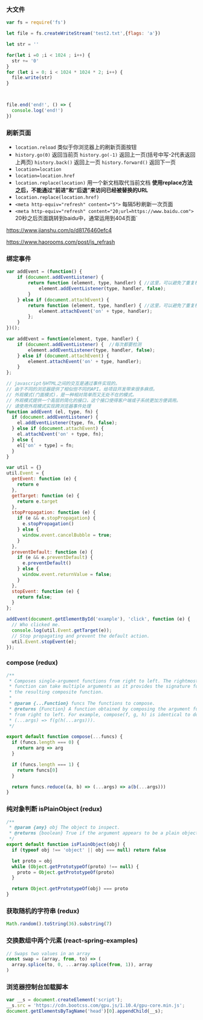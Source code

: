 
### 大文件

```js
var fs = require('fs')

let file = fs.createWriteStream('test2.txt',{flags: 'a'})

let str = ''

for(let i =0 ;i < 1024 ; i++) {
  str += '0'
}
for (let i = 0; i < 1024 * 1024 * 2; i++) {
  file.write(str)
}



file.end('end!', () => {
  console.log('end!')
})

```

### 刷新页面

 * `location.reload` 类似于你浏览器上的刷新页面按钮
 * `history.go(0)` 返回当前页 `history.go(-1)` 返回上一页(括号中写-2代表返回上两页)  `history.back()` 返回上一页  `history.forward()` 返回下一页
 * `location=location`
 * `location=location.href`
 * `location.replace(location)` 用一个新文档取代当前文档 **使用replace方法之后，不能通过“前进”和“后退”来访问已经被替换的URL**
 * `location.replace(location.href)`
 * `<meta http-equiv="refresh" content="5">` 每隔5秒刷新一次页面
 * `<meta http-equiv="refresh" content="20;url=https://www.baidu.com">`  20秒之后页面跳转到baidu中，通常运用到404页面`


https://www.jianshu.com/p/d8176460efc4

https://www.haorooms.com/post/js_refrash

### 绑定事件

```js
var addEvent = (function() {
    if (document.addEventListener) {
        return function (element, type, handler) { //这里，可以避免了重复检测
            element.addEventListener(type, handler, false);
        }
    } else if (document.attachEvent) {
        return function (element, type, handler) { //这里，可以避免了重复检测
            element.attachEvent('on' + type, handler);
        };
    }
})();
```

```js
var addEvent = function(element, type, handler) {
    if (document.addEventListener) {  //每次都要检测
        element.addEventListener(type, handler, false);
    } else if (document.attachEvent) {
        element.attachEvent('on' + type, handler);
    }
};
```

```js
// javascript与HTML之间的交互是通过事件实现的。
// 由于不同的浏览器提供了相似但不同的API。给项目开发带来很多麻烦。
// 外观模式(门面模式)，是一种相对简单而又无处不在的模式。
// 外观模式提供一个高层的简化的接口，这个接口使得客户端或子系统更加方便调用。
// 请使用外观模式实现跨浏览器事件处理
function addEvent (el, type, fn) {
  if (document.addEventListener) {
    el.addEventListener(type, fn, false);
  } else if (document.attachEvent) {
    el.attachEvent('on' + type, fn);
  } else {
    el['on' + type] = fn;
  }
}

var util = {}
util.Event = {
  getEvent: function (e) {
    return e
  },
  getTarget: function (e) {
    return e.target
  },
  stopPropagation: function (e) {
    if (e && e.stopPropagation) {
      e.stopPropagation()
    } else {
      window.event.cancelBubble = true;
    }
  },
  preventDefault: function (e) {
    if (e && e.preventDefault) {
      e.preventDefault()
    } else {
      window.event.returnValue = false;
    }
  },
  stopEvent: function (e) {
    return false;
  }
};

addEvent(document.getElementById('example'), 'click', function (e) {
  // Who clicked me.
  console.log(util.Event.getTarget(e));
  // Stop propagating and prevent the default action.
  util.Event.stopEvent(e);
});

```


### compose (redux)
```js
/**
 * Composes single-argument functions from right to left. The rightmost
 * function can take multiple arguments as it provides the signature for
 * the resulting composite function.
 *
 * @param {...Function} funcs The functions to compose.
 * @returns {Function} A function obtained by composing the argument functions
 * from right to left. For example, compose(f, g, h) is identical to doing
 * (...args) => f(g(h(...args))).
 */

export default function compose(...funcs) {
  if (funcs.length === 0) {
    return arg => arg
  }

  if (funcs.length === 1) {
    return funcs[0]
  }

  return funcs.reduce((a, b) => (...args) => a(b(...args)))
}

```

### 纯对象判断 isPlainObject  (redux)
```js
/**
 * @param {any} obj The object to inspect.
 * @returns {boolean} True if the argument appears to be a plain object.
 */
export default function isPlainObject(obj) {
  if (typeof obj !== 'object' || obj === null) return false

  let proto = obj
  while (Object.getPrototypeOf(proto) !== null) {
    proto = Object.getPrototypeOf(proto)
  }

  return Object.getPrototypeOf(obj) === proto
}

```

### 获取随机的字符串 (redux)

```js
Math.random().toString(36).substring(7)
```

### 交换数组中两个元素 (react-spring-examples)

```js
// Swaps two values in an array
const swap = (array, from, to) => (
  array.splice(to, 0, ...array.splice(from, 1)), array
)
```


### 浏览器控制台加载脚本

```js
var __s = document.createElement('script');
__s.src = 'https://cdn.bootcss.com/gpu.js/1.10.4/gpu-core.min.js';
document.getElementsByTagName('head')[0].appendChild(__s);
```
